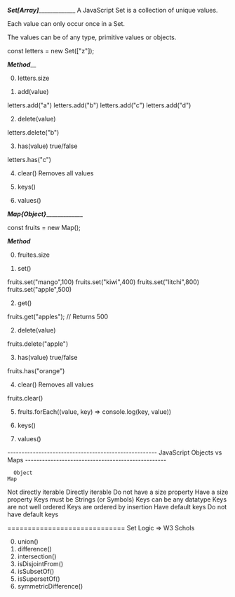 


____________________________________________________Set_____________[Array]____________________________________________________
A JavaScript Set is a collection of unique values.

Each value can only occur once in a Set.

The values can be of any type, primitive values or objects.


const letters = new Set(["z"]);


_________Method___________

0. letters.size

1. add(value)

letters.add("a")
letters.add("b")
letters.add("c")
letters.add("d")

2. delete(value)

letters.delete("b")

3. has(value)        true/false

letters.has("c")


4. clear()	Removes all values

6. keys()

7. values()



____________________________________________________Map_____________{Object}____________________________________________________


const fruits = new Map();


_________Method_________

0. fruites.size
 
1. set()

fruits.set("mango",100)
fruits.set("kiwi",400)
fruits.set("litchi",800)
fruits.set("apple",500)

2. get()

fruits.get("apples");    // Returns 500


2. delete(value)

fruits.delete("apple")

3. has(value)        true/false

fruits.has("orange")


4. clear()	Removes all values

fruits.clear()


5. fruits.forEach((value, key) => console.log(key, value))

6. keys()

7. values()



----------------------------------------------------- JavaScript Objects vs Maps --------------------------------------------------

      Object	                                                                        Map
                                                                      
Not directly iterable	                                                     Directly iterable
Do not have a size property                                         	     Have a size property
Keys must be Strings (or Symbols)                                   	     Keys can be any datatype
Keys are not well ordered	                                                 Keys are ordered by insertion
Have default keys	                                                         Do not have default keys



============================= Set Logic => W3 Schols 

0. union() 
1. difference()
2. intersection()
3. isDisjointFrom()
4. isSubsetOf()
5. isSupersetOf()
6. symmetricDifference()